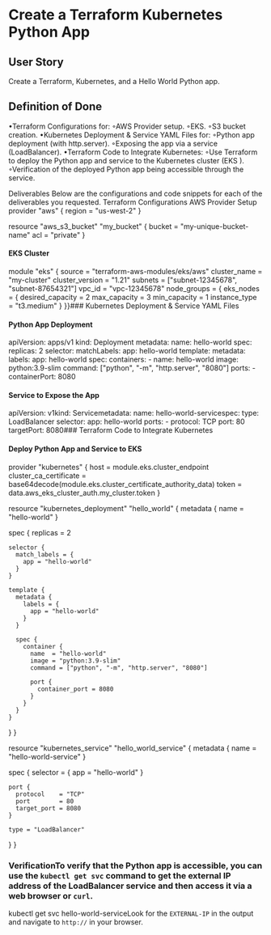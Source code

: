 # Create a Terraform Kubernetes Python App
## User Story
Create a Terraform, Kubernetes, and a Hello World Python app. 

## Definition of Done
•Terraform Configurations for:
◦AWS Provider setup.
◦EKS.
◦S3 bucket creation.
•Kubernetes Deployment & Service YAML Files for:
◦Python app deployment (with http.server).
◦Exposing the app via a service (LoadBalancer).
•Terraform Code to Integrate Kubernetes:
◦Use Terraform to deploy the Python app and service to the Kubernetes cluster (EKS ).
◦Verification of the deployed Python app being accessible through the service.

Deliverables
Below are the configurations and code snippets for each of the deliverables you requested.
Terraform Configurations
AWS Provider Setup
provider "aws" {
  region = "us-west-2"
}

resource "aws_s3_bucket" "my_bucket" {
  bucket = "my-unique-bucket-name"
  acl    = "private"
}
#### EKS Cluster
module "eks" {  source          = "terraform-aws-modules/eks/aws"  cluster_name    = "my-cluster"  cluster_version = "1.21"  subnets         = ["subnet-12345678", "subnet-87654321"]  vpc_id          = "vpc-12345678"  node_groups = {    eks_nodes = {      desired_capacity = 2      max_capacity     = 3      min_capacity     = 1      instance_type = "t3.medium"    }  }}### Kubernetes Deployment & Service YAML Files
#### Python App Deployment
apiVersion: apps/v1
kind: Deployment
metadata:
  name: hello-world
spec:
  replicas: 2
  selector:
    matchLabels:
      app: hello-world
  template:
    metadata:
      labels:
        app: hello-world
    spec:
      containers:
      - name: hello-world
        image: python:3.9-slim
        command: ["python", "-m", "http.server", "8080"]
        ports:
        - containerPort: 8080
#### Service to Expose the App
apiVersion: v1kind: Servicemetadata:  name: hello-world-servicespec:  type: LoadBalancer  selector:    app: hello-world  ports:  - protocol: TCP    port: 80    targetPort: 8080### Terraform Code to Integrate Kubernetes
#### Deploy Python App and Service to EKS
provider "kubernetes" {
  host                   = module.eks.cluster_endpoint
  cluster_ca_certificate = base64decode(module.eks.cluster_certificate_authority_data)
  token                  = data.aws_eks_cluster_auth.my_cluster.token
}

resource "kubernetes_deployment" "hello_world" {
  metadata {
    name = "hello-world"
  }

  spec {
    replicas = 2

    selector {
      match_labels = {
        app = "hello-world"
      }
    }

    template {
      metadata {
        labels = {
          app = "hello-world"
        }
      }

      spec {
        container {
          name  = "hello-world"
          image = "python:3.9-slim"
          command = ["python", "-m", "http.server", "8080"]

          port {
            container_port = 8080
          }
        }
      }
    }
  }
}

resource "kubernetes_service" "hello_world_service" {
  metadata {
    name = "hello-world-service"
  }

  spec {
    selector = {
      app = "hello-world"
    }

    port {
      protocol    = "TCP"
      port        = 80
      target_port = 8080
    }

    type = "LoadBalancer"
  }
}
### VerificationTo verify that the Python app is accessible, you can use the `kubectl get svc` command to get the external IP address of the LoadBalancer service and then access it via a web browser or `curl`.
kubectl get svc hello-world-serviceLook for the `EXTERNAL-IP` in the output and navigate to `http://` in your browser.
